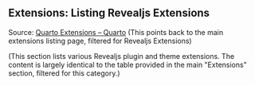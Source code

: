 ## Extensions: Listing Revealjs Extensions

Source: [Quarto Extensions – Quarto](https://quarto.org/docs/extensions/listing-revealjs.html) (This points back to the main extensions listing page, filtered for Revealjs Extensions)

(This section lists various Revealjs plugin and theme extensions. The content is largely identical to the table provided in the main "Extensions" section, filtered for this category.)

